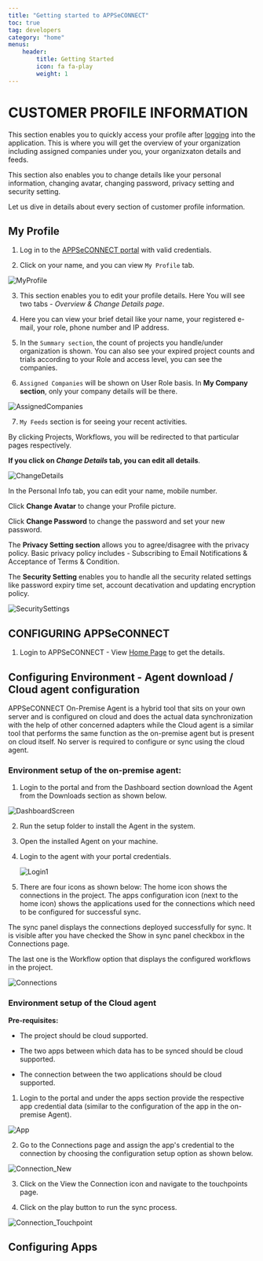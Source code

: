 ```yaml
---
title: "Getting started to APPSeCONNECT"
toc: true
tag: developers
category: "home"
menus: 
    header:
        title: Getting Started
        icon: fa fa-play
        weight: 1
---
```


# CUSTOMER PROFILE INFORMATION

This section enables you to quickly access your profile after [logging](/home/home/) into the application. This is where you will get the overview of your organization including assigned companies under you, your organizxaton details and feeds.

This section also enables you to change details like your personal information, changing avatar, changing password, privacy setting and security setting.

Let us dive in details about every section of customer profile information.

## My Profile

1. Log in to the [APPSeCONNECT portal](/home/home/) with valid credentials.

2. Click on your name, and you can view `My Profile` tab. 

![MyProfile](/staticfiles/root/media/MyProfile.PNG)

3. This section enables you to edit your profile details. Here You will see two tabs - *Overview & Change Details page*.

4. Here you can view your brief detail like your  name, your registered e-mail, your role, phone number and IP address.


5. In the `Summary section`, the count of projects you handle/under organization is shown. You can also see your expired project counts and trials according to your Role and access level, you can see the companies.

6. `Assigned Companies` will be shown on User Role basis. In **My Company section**, only your company details will be there.

![AssignedCompanies](/staticfiles/root/media/AssignedCompanies.PNG)

7. `My Feeds` section is for seeing your recent activities.

By clicking Projects, Workflows, you will be redirected to that particular pages respectively.

**If you click on *Change Details* tab, you can edit all details**.


![ChangeDetails](/staticfiles/root/media/ChangeDetails.PNG)

In the Personal Info tab, you can edit your name, mobile number.

Click  **Change Avatar** to change your Profile picture.


Click **Change Password** to change the password and set your new password.


The **Privacy Setting section** allows you to agree/disagree with the privacy policy. Basic privacy policy includes - Subscribing to Email Notifications & Acceptance of Terms & Condition.

The **Security Setting** enables you to handle all the security related settings like password expiry time set, account decativation and updating encryption policy. 

![SecuritySettings](/staticfiles/root/media/SecuritySettings.PNG)

## CONFIGURING APPSeCONNECT 

1. Login to APPSeCONNECT - View [Home Page](/home/home/) to get the details.

## Configuring Environment - Agent download / Cloud agent configuration

APPSeCONNECT On-Premise Agent is a hybrid tool that sits on your own server and is configured on cloud and does the actual data synchronization with the help of other concerned adapters while the Cloud agent is a similar tool that performs the same function as the on-premise agent but is present on cloud itself. No server is required to configure or sync using the cloud agent.

### Environment setup of the on-premise agent:

 1. Login to the portal and from the Dashboard section download the Agent from the Downloads section as shown below.

   ![DashboardScreen](/staticfiles/root/media/DashboardScreen.PNG)

 2. Run the setup folder to install the Agent in the system.
 3. Open the installed Agent on your machine.

4. Login to the agent with your portal credentials.

   ![Login1](/staticfiles/root/media/Login1.PNG)

5.   There are four icons as shown below:
The home icon shows the connections in the project.
The apps configuration icon (next to the home icon) shows the applications used for the connections which need to be configured for successful sync.

The sync panel displays the connections deployed successfully for sync. It is visible after you have checked the Show in sync panel checkbox in the Connections page.

The last one is the Workflow option that displays the configured workflows in the project.

  ![Connections](/staticfiles/root/media/Connections.PNG)

### Environment setup of the Cloud agent

**Pre-requisites:**
* The project should be cloud supported.

* The two apps between which data has to be synced should be cloud supported. 

* The connection between the two applications should be cloud supported.


1. Login to the portal and under the apps section provide the respective app credential data (similar to the configuration of the app in the on-premise Agent).

![App](/staticfiles/root/media/App.PNG)

2.  Go to the Connections page and assign the app's credential to the connection by choosing the configuration setup option as shown below.

![Connection_New](/staticfiles/root/media/Connection_New.PNG)

3. Click on the View the Connection icon and navigate to the touchpoints page.

4. Click on the play button to run the sync process.

![Connection_Touchpoint](/staticfiles/root/media/Connection_Touchpoints.PNG)


## Configuring Apps